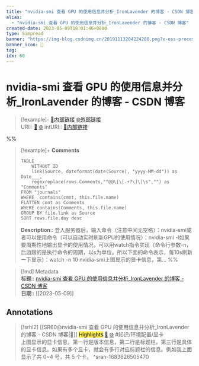 ```yaml
---
title: "nvidia-smi 查看 GPU 的使用信息并分析_IronLavender 的博客 - CSDN 博客"
alias: 
  - "nvidia-smi 查看 GPU 的使用信息并分析_IronLavender 的博客 - CSDN 博客"
created-date: 2023-05-09T18:01:46+0800
type: Simpread
banner: "https://img-blog.csdnimg.cn/20191113204224280.png?x-oss-process=image/watermark,type_ZmFuZ3poZW5naGVpdGk,shadow_10,text_aHR0cHM6Ly9ibG9nLmNzZG4ubmV0L3d1bWVuZ2x1MTAxOA==,size_16,color_FFFFFF,t_70 "
banner_icon: 🔖
tag: 
idx: 60
---
```


# nvidia-smi 查看 GPU 的使用信息并分析_IronLavender 的博客 - CSDN 博客

> [!example]- [🧷内部链接](<http://localhost:7026/unread/60>) [🌐外部链接](<https://blog.csdn.net/wumenglu1018/article/details/103057009>)    
> URI:: [🧷](<http://localhost:7026/unread/60>) [🌐](<https://blog.csdn.net/wumenglu1018/article/details/103057009>) 
> intURI:: [🧷内部链接](<http://localhost:7026/reading/60>)

%%
> [!example]+ **Comments**  
> ```dataview
> TABLE 
>     WITHOUT ID
>     link(Source, dateformat(date(Source), "yyyy-MM-dd")) as Date___, 
>     regexreplace(rows.Comments,"^@@\[\[.+?\]\]\s","") as "Comments"
> FROM "journals"
> WHERE  contains(cmnt, this.file.name)
> FLATTEN cmnt as Comments
> WHERE contains(Comments, this.file.name)
> GROUP BY file.link as Source
> SORT rows.file.day desc
> ```
>  **Description**:: 登入服务器后，输入命令（注意中间无空格）：nvidia-smi或者可以使用命令（可以自动实时刷新GPU的使用情况）：nvidia-smi -l如果要周期性地输出显卡的使用情况，可以用watch指令实现（命令行参数-n，后边跟的是执行命令的周期，以s为单位。所以下面的命令表示，每10s刷新一下显示）：watch -n 10 nvidia-smi上图显示的显卡信息，第...
%%

> [!md] Metadata  
> **标题**:: [nvidia-smi 查看 GPU 的使用信息并分析_IronLavender 的博客 - CSDN 博客](https://blog.csdn.net/wumenglu1018/article/details/103057009)  
> **日期**:: [[2023-05-09]]  

## Annotations


> [!srhl2] [[SR60@nvidia-smi 查看 GPU 的使用信息并分析_IronLavender 的博客 - CSDN 博客|📄]] <mark style="background-color: #ffeb3b">Highlights</mark> [🧷](<http://localhost:7026/unread/60#id=1683626505470>) [🌐](<http://localhost:7026/reading/60#id=1683626505470>) #知识/环境配置/显卡   
> 上图显示的显卡信息，第一行是版本信息，第二行是标题栏，第三行是具体的显卡信息。如果有多个显卡，就会有多行对应标题栏的信息。例如我上面显示了共 0~4 号，共 5 个卡。
> ^sran-1683626505470
 
 